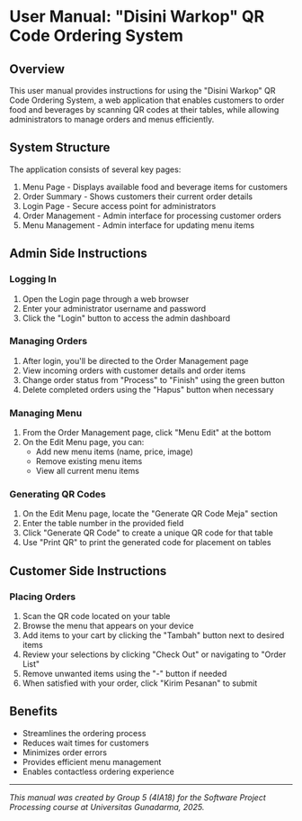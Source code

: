 # User Manual: "Disini Warkop" QR Code Ordering System

## Overview
This user manual provides instructions for using the "Disini Warkop" QR Code Ordering System, a web application that enables customers to order food and beverages by scanning QR codes at their tables, while allowing administrators to manage orders and menus efficiently.

## System Structure
The application consists of several key pages:
1. Menu Page - Displays available food and beverage items for customers
2. Order Summary - Shows customers their current order details
3. Login Page - Secure access point for administrators
4. Order Management - Admin interface for processing customer orders
5. Menu Management - Admin interface for updating menu items

## Admin Side Instructions

### Logging In
1. Open the Login page through a web browser
2. Enter your administrator username and password
3. Click the "Login" button to access the admin dashboard

### Managing Orders
1. After login, you'll be directed to the Order Management page
2. View incoming orders with customer details and order items
3. Change order status from "Process" to "Finish" using the green button
4. Delete completed orders using the "Hapus" button when necessary

### Managing Menu
1. From the Order Management page, click "Menu Edit" at the bottom
2. On the Edit Menu page, you can:
   - Add new menu items (name, price, image)
   - Remove existing menu items
   - View all current menu items

### Generating QR Codes
1. On the Edit Menu page, locate the "Generate QR Code Meja" section
2. Enter the table number in the provided field
3. Click "Generate QR Code" to create a unique QR code for that table
4. Use "Print QR" to print the generated code for placement on tables

## Customer Side Instructions

### Placing Orders
1. Scan the QR code located on your table
2. Browse the menu that appears on your device
3. Add items to your cart by clicking the "Tambah" button next to desired items
4. Review your selections by clicking "Check Out" or navigating to "Order List"
5. Remove unwanted items using the "-" button if needed
6. When satisfied with your order, click "Kirim Pesanan" to submit

## Benefits
- Streamlines the ordering process
- Reduces wait times for customers
- Minimizes order errors
- Provides efficient menu management
- Enables contactless ordering experience

---

*This manual was created by Group 5 (4IA18) for the Software Project Processing course at Universitas Gunadarma, 2025.*
